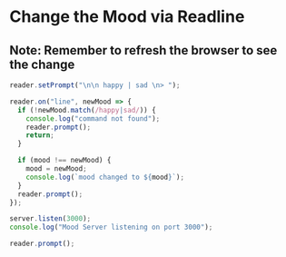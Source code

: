 # Change the Mood via Readline

## Note: Remember to refresh the browser to see the change

```javascript
reader.setPrompt("\n\n happy | sad \n> ");

reader.on("line", newMood => {
  if (!newMood.match(/happy|sad/)) {
    console.log("command not found");
    reader.prompt();
    return;
  }

  if (mood !== newMood) {
    mood = newMood;
    console.log(`mood changed to ${mood}`);
  }
  reader.prompt();
});

server.listen(3000);
console.log("Mood Server listening on port 3000");

reader.prompt();
```
